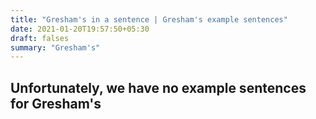 ```yaml
---
title: "Gresham's in a sentence | Gresham's example sentences"
date: 2021-01-20T19:57:50+05:30
draft: falses
summary: "Gresham's"
---
```

## Unfortunately, we have no example sentences for Gresham's                 
